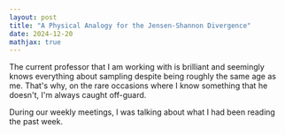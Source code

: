 ```yaml
---
layout: post
title: "A Physical Analogy for the Jensen-Shannon Divergence"
date: 2024-12-20
mathjax: true
---
```


The current professor that I am working with is brilliant and seemingly knows everything about sampling
despite being roughly the same age as me. That's why, on the rare occasions where I know something that he doesn't,
I'm always caught off-guard.

During our weekly meetings, I was talking about what I had been reading the past week.